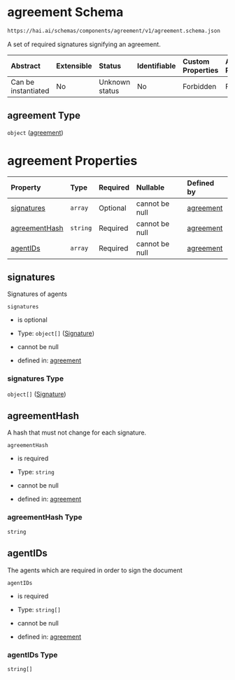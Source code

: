 # agreement Schema

```txt
https://hai.ai/schemas/components/agreement/v1/agreement.schema.json
```

A set of required signatures signifying an agreement.

| Abstract            | Extensible | Status         | Identifiable | Custom Properties | Additional Properties | Access Restrictions | Defined In                                                                                                  |
| :------------------ | :--------- | :------------- | :----------- | :---------------- | :-------------------- | :------------------ | :---------------------------------------------------------------------------------------------------------- |
| Can be instantiated | No         | Unknown status | No           | Forbidden         | Forbidden             | none                | [agreement.schema.json](../../schemas/components/agreement/v1/agreement.schema.json "open original schema") |

## agreement Type

`object` ([agreement](agreement.md))

# agreement Properties

| Property                        | Type     | Required | Nullable       | Defined by                                                                                                                                          |
| :------------------------------ | :------- | :------- | :------------- | :-------------------------------------------------------------------------------------------------------------------------------------------------- |
| [signatures](#signatures)       | `array`  | Optional | cannot be null | [agreement](agreement-properties-signatures.md "https://hai.ai/schemas/components/agreement/v1/agreement.schema.json#/properties/signatures")       |
| [agreementHash](#agreementhash) | `string` | Required | cannot be null | [agreement](agreement-properties-agreementhash.md "https://hai.ai/schemas/components/agreement/v1/agreement.schema.json#/properties/agreementHash") |
| [agentIDs](#agentids)           | `array`  | Required | cannot be null | [agreement](agreement-properties-agentids.md "https://hai.ai/schemas/components/agreement/v1/agreement.schema.json#/properties/agentIDs")           |

## signatures

Signatures of agents

`signatures`

*   is optional

*   Type: `object[]` ([Signature](signature.md))

*   cannot be null

*   defined in: [agreement](agreement-properties-signatures.md "https://hai.ai/schemas/components/agreement/v1/agreement.schema.json#/properties/signatures")

### signatures Type

`object[]` ([Signature](signature.md))

## agreementHash

A hash that must not change for each signature.

`agreementHash`

*   is required

*   Type: `string`

*   cannot be null

*   defined in: [agreement](agreement-properties-agreementhash.md "https://hai.ai/schemas/components/agreement/v1/agreement.schema.json#/properties/agreementHash")

### agreementHash Type

`string`

## agentIDs

The agents which are required in order to sign the document

`agentIDs`

*   is required

*   Type: `string[]`

*   cannot be null

*   defined in: [agreement](agreement-properties-agentids.md "https://hai.ai/schemas/components/agreement/v1/agreement.schema.json#/properties/agentIDs")

### agentIDs Type

`string[]`
